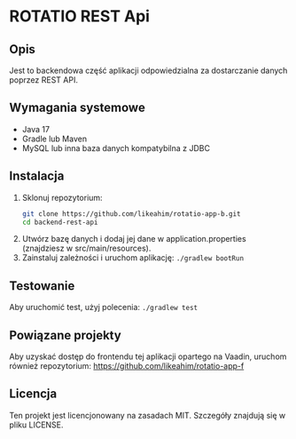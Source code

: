 # ROTATIO REST Api

## Opis
Jest to backendowa część aplikacji odpowiedzialna za dostarczanie danych poprzez REST API.

## Wymagania systemowe
- Java 17
- Gradle lub Maven
- MySQL lub inna baza danych kompatybilna z JDBC

## Instalacja
1. Sklonuj repozytorium:
   ```bash
   git clone https://github.com/likeahim/rotatio-app-b.git
   cd backend-rest-api

2. Utwórz bazę danych i dodaj jej dane w application.properties (znajdziesz w src/main/resources).
3. Zainstaluj zależności i uruchom aplikację:
   `./gradlew bootRun`

## Testowanie
Aby uruchomić test, użyj polecenia:
`./gradlew test`

## Powiązane projekty
Aby uzyskać dostęp do frontendu tej aplikacji opartego na Vaadin, uruchom również repozytorium: https://github.com/likeahim/rotatio-app-f

## Licencja
Ten projekt jest licencjonowany na zasadach MIT. Szczegóły znajdują się w pliku LICENSE.
